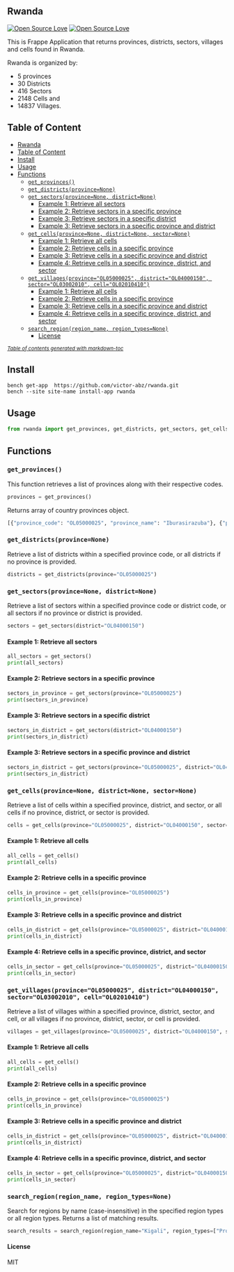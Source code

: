 ## Rwanda

[![Open Source Love](https://badges.frapsoft.com/os/v1/open-source.svg?v=102)](https://github.com/ellerbrock/open-source-badge/)
[![Open Source Love](https://badges.frapsoft.com/os/mit/mit.svg?v=102)](https://github.com/ellerbrock/open-source-badge/)


This is Frappe Application that returns provinces, districts, sectors, villages and cells found in Rwanda.

Rwanda is organized by: 
- 5 provinces
- 30 Districts
- 416 Sectors 
- 2148 Cells and 
- 14837 Villages.

## Table of Content
- [Rwanda](#rwanda)
- [Table of Content](#table-of-content)
- [Install](#install)
- [Usage](#usage)
- [Functions](#functions)
  - [`get_provinces()`](#get_provinces)
  - [`get_districts(province=None)`](#get_districtsprovincenone)
  - [`get_sectors(province=None, district=None)`](#get_sectorsprovincenone-districtnone)
    - [Example 1: Retrieve all sectors](#example-1-retrieve-all-sectors)
    - [Example 2: Retrieve sectors in a specific province](#example-2-retrieve-sectors-in-a-specific-province)
    - [Example 3: Retrieve sectors in a specific  district](#example-3-retrieve-sectors-in-a-specific--district)
    - [Example 3: Retrieve sectors in a specific province and district](#example-3-retrieve-sectors-in-a-specific-province-and-district)
  - [`get_cells(province=None, district=None, sector=None)`](#get_cellsprovincenone-districtnone-sectornone)
    - [Example 1: Retrieve all cells](#example-1-retrieve-all-cells)
    - [Example 2: Retrieve cells in a specific province](#example-2-retrieve-cells-in-a-specific-province)
    - [Example 3: Retrieve cells in a specific province and district](#example-3-retrieve-cells-in-a-specific-province-and-district)
    - [Example 4: Retrieve cells in a specific province, district, and sector](#example-4-retrieve-cells-in-a-specific-province-district-and-sector)
  - [`get_villages(province="OL05000025", district="OL04000150", sector="OL03002010", cell="OL02010410")`](#get_villagesprovinceol05000025-districtol04000150-sectorol03002010-cellol02010410)
    - [Example 1: Retrieve all cells](#example-1-retrieve-all-cells-1)
    - [Example 2: Retrieve cells in a specific province](#example-2-retrieve-cells-in-a-specific-province-1)
    - [Example 3: Retrieve cells in a specific province and district](#example-3-retrieve-cells-in-a-specific-province-and-district-1)
    - [Example 4: Retrieve cells in a specific province, district, and sector](#example-4-retrieve-cells-in-a-specific-province-district-and-sector-1)
  - [`search_region(region_name, region_types=None)`](#search_regionregion_name-region_typesnone)
    - [License](#license)

<small><i><a href='http://ecotrust-canada.github.io/markdown-toc/'>Table of contents generated with markdown-toc</a></i></small>


## Install

```cli
bench get-app  https://github.com/victor-abz/rwanda.git
bench --site site-name install-app rwanda
```

## Usage

```py
from rwanda import get_provinces, get_districts, get_sectors, get_cells, get_villages
```


## Functions

### `get_provinces()`

This function retrieves a list of provinces along with their respective codes.

```python
provinces = get_provinces()
```

Returns array of country provinces object.

```py
[{"province_code": "OL05000025", "province_name": "Iburasirazuba"}, {"province_code": "OL05000020", "province_name": "Amajyaruguru"}, {"province_code": "OL05000015", "province_name": "Iburengerazuba"}, {"province_code": "OL05000010", "province_name": "Amajyepfo"}, {"province_code": "OL05000005", "province_name": "Umujyi wa Kigali"}]
```


### `get_districts(province=None)`
Retrieve a list of districts within a specified province code, or all districts if no province is provided.
```python
districts = get_districts(province="OL05000025")
```

### `get_sectors(province=None, district=None)`
Retrieve a list of sectors within a specified province code or district code, or all sectors if no province or district is provided.

```python
sectors = get_sectors(district="OL04000150")
```
#### Example 1: Retrieve all sectors
```python
all_sectors = get_sectors()
print(all_sectors)
```

#### Example 2: Retrieve sectors in a specific province
```python
sectors_in_province = get_sectors(province="OL05000025")
print(sectors_in_province)
```

#### Example 3: Retrieve sectors in a specific  district
```python
sectors_in_district = get_sectors(district="OL04000150")
print(sectors_in_district)
```

#### Example 3: Retrieve sectors in a specific province and district
```python
sectors_in_district = get_sectors(province="OL05000025", district="OL04000150")
print(sectors_in_district)
```


### `get_cells(province=None, district=None, sector=None)`

Retrieve a list of cells within a specified province, district, and sector, or all cells if no province, district, or sector is provided.

```python
cells = get_cells(province="OL05000025", district="OL04000150", sector="OL03002010")
```

#### Example 1: Retrieve all cells
```python
all_cells = get_cells()
print(all_cells)
```

#### Example 2: Retrieve cells in a specific province
```python
cells_in_province = get_cells(province="OL05000025")
print(cells_in_province)
```
#### Example 3: Retrieve cells in a specific province and district
```python
cells_in_district = get_cells(province="OL05000025", district="OL04000150")
print(cells_in_district)
```
#### Example 4: Retrieve cells in a specific province, district, and sector
```python
cells_in_sector = get_cells(province="OL05000025", district="OL04000150", sector="OL03002010")
print(cells_in_sector)
```

### `get_villages(province="OL05000025", district="OL04000150", sector="OL03002010", cell="OL02010410")`
Retrieve a list of villages within a specified province, district, sector, and cell, or all villages if no province, district, sector, or cell is provided.

```python
villages = get_villages(province="OL05000025", district="OL04000150", sector="OL03002010", cell="OL02010410")
```
#### Example 1: Retrieve all cells
```python
all_cells = get_cells()
print(all_cells)
```
#### Example 2: Retrieve cells in a specific province
```python
cells_in_province = get_cells(province="OL05000025")
print(cells_in_province)
```
#### Example 3: Retrieve cells in a specific province and district
```python
cells_in_district = get_cells(province="OL05000025", district="OL04000150")
print(cells_in_district)
```
#### Example 4: Retrieve cells in a specific province, district, and sector
```python
cells_in_sector = get_cells(province="OL05000025", district="OL04000150", sector="OL03002010")
print(cells_in_sector)
```

### `search_region(region_name, region_types=None)`
Search for regions by name (case-insensitive) in the specified region types or all region types. Returns a list of matching results.

```python
search_results = search_region(region_name="Kigali", region_types=["Province", "Villages"])
```


#### License

MIT